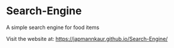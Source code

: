 # Search-Engine
A simple search engine for food items

Visit the website at: https://japmannkaur.github.io/Search-Engine/
